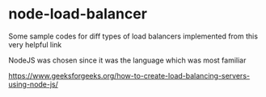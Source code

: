# node-load-balancer

Some sample codes for diff types of load balancers implemented from this very helpful link

NodeJS was chosen since it was the language which was most familiar

https://www.geeksforgeeks.org/how-to-create-load-balancing-servers-using-node-js/
